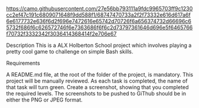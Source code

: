 https://camo.githubusercontent.com/27e56bb793111a9fdc9965703ff9c1230cc2ef47c191c6809071648f9dd588f1/68747470733a2f2f73332e616d617a6f6e6177732e636f6d2f696e7472616e65742d70726f6a656374732d66696c65732f686f6c626572746f6e7363686f6f6c2d73797361646d696e5f6465766f70732f3332342f3036414368414f2e706e67

Description
This is a ALX Holberton School project which involves playing a pretty cool game to challenge on simple Bash skills.

Requirements


A README.md file, at the root of the folder of the project, is mandatory.
This project will be manually reviewed.
As each task is completed, the name of that task will turn green.
Create a screenshot, showing that you completed the required levels.
The screenshots to be pushed to GiThub should be in either the PNG or JPEG format.

